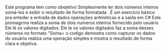 Este programa tem como obejetivo  Simplesmente ler dois números inteiros somá-los e exibir o resultado de forma formatada .
É um exercicio básico pra enteder a entrada de dados operações aritméticas e a  saída  em C#
Este promagrma realiza a soma de dois numeros inteiros fornecido pelo usuário  Ele lê os valores digitados.
Ele le os valores digitados faz a soma desses números no formato "Soma= <resultado> o codigo demostra como capturar os dados 
do usuário  realiza uma operação simples e mostra o resultado de forma clara e objetiva.
